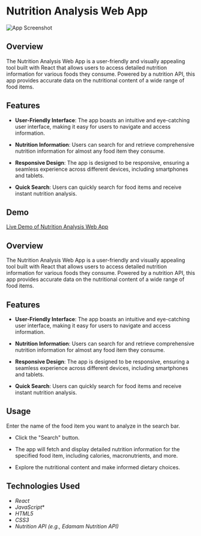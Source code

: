 # Nutrition Analysis Web App

![App Screenshot](readme.png)

## Overview

The Nutrition Analysis Web App is a user-friendly and visually appealing tool built with React that allows users to access detailed nutrition information for various foods they consume. Powered by a nutrition API, this app provides accurate data on the nutritional content of a wide range of food items.

## Features

- **User-Friendly Interface**: The app boasts an intuitive and eye-catching user interface, making it easy for users to navigate and access information.

- **Nutrition Information**: Users can search for and retrieve comprehensive nutrition information for almost any food item they consume.

- **Responsive Design**: The app is designed to be responsive, ensuring a seamless experience across different devices, including smartphones and tablets.

- **Quick Search**: Users can quickly search for food items and receive instant nutrition analysis.

## Demo

[Live Demo of Nutrition Analysis Web App](https://melodic-lily-62eaea.netlify.app/)



## Overview

The Nutrition Analysis Web App is a user-friendly and visually appealing tool built with React that allows users to access detailed nutrition information for various foods they consume. Powered by a nutrition API, this app provides accurate data on the nutritional content of a wide range of food items.

## Features

- **User-Friendly Interface**: The app boasts an intuitive and eye-catching user interface, making it easy for users to navigate and access information.

- **Nutrition Information**: Users can search for and retrieve comprehensive nutrition information for almost any food item they consume.

- **Responsive Design**: The app is designed to be responsive, ensuring a seamless experience across different devices, including smartphones and tablets.

- **Quick Search**: Users can quickly search for food items and receive instant nutrition analysis.



## Usage
Enter the name of the food item you want to analyze in the search bar.

* Click the "Search" button.

* The app will fetch and display detailed nutrition information for the specified food item, including calories, macronutrients, and more.

* Explore the nutritional content and make informed dietary choices.

## Technologies Used

* *React*
* *JavaScript**
* *HTML5*
* *CSS3*
* *Nutrition API (e.g., Edamam Nutrition API)*
